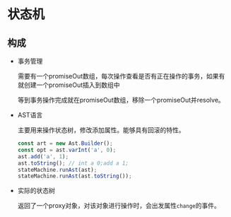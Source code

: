 # 状态机

## 构成

- 事务管理
  
  需要有一个promiseOut数组，每次操作查看是否有正在操作的事务，如果有就创建一个promiseOut插入到数组中
  
  等到事务操作完成就在promiseOut数组，移除一个promiseOut并resolve。

- AST语言
  
  主要用来操作状态树，修改添加属性。能够具有回滚的特性。
  
  ```typescript
  const art = new Ast.Builder();
  const opt = ast.varInt('a', 0);
  ast.add('a', 1);
  ast.toString(); // int a 0;add a 1;
  stateMachine.runAst(ast);
  stateMachine.runAst(ast.toString());
  ```

- 实际的状态树
  
  返回了一个proxy对象，对该对象进行操作时，会出发属性`change`的事件。


